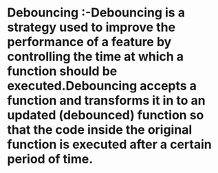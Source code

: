 # Debouncing :-Debouncing is a strategy used to improve the performance of a feature by controlling the time at which a function should be executed.Debouncing accepts a function and transforms it in to an updated (debounced) function so that the code inside the original function is executed after a certain period of time.
